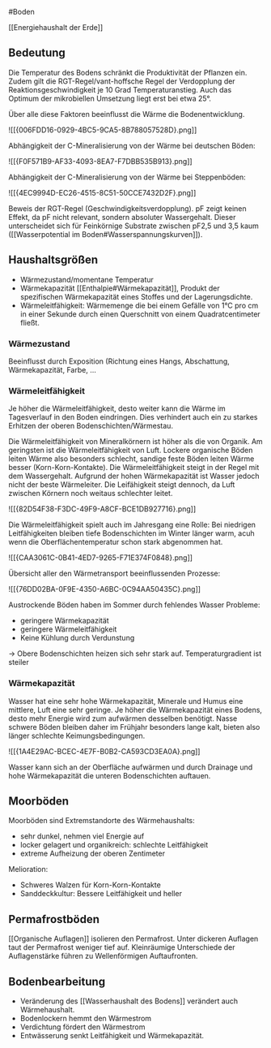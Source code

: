 #Boden

[[Energiehaushalt der Erde]]

## Bedeutung

Die Temperatur des Bodens schränkt die Produktivität der Pflanzen ein. Zudem gilt die RGT-Regel/vant-hoffsche Regel der Verdopplung der Reaktionsgeschwindigkeit je 10 Grad Temperaturanstieg. Auch das Optimum der mikrobiellen Umsetzung liegt erst bei etwa 25°.

Über alle diese Faktoren beeinflusst die Wärme die Bodenentwicklung.

![[{006FDD16-0929-4BC5-9CA5-8B788057528D}.png]]

Abhängigkeit der C-Mineralisierung von der Wärme bei deutschen Böden:

![[{F0F571B9-AF33-4093-8EA7-F7DBB535B913}.png]]

Abhängigkeit der C-Mineralisierung von der Wärme bei Steppenböden:

![[{4EC9994D-EC26-4515-8C51-50CCE7432D2F}.png]]

Beweis der RGT-Regel (Geschwindigkeitsverdopplung). pF zeigt keinen Effekt, da pF nicht relevant, sondern absoluter Wassergehalt. Dieser unterscheidet sich für Feinkörnige Substrate zwischen pF2,5 und 3,5 kaum ([[Wasserpotential im Boden#Wasserspannungskurven]]).

## Haushaltsgrößen

- Wärmezustand/momentane Temperatur
- Wärmekapazität [[Enthalpie#Wärmekapazität]], Produkt der spezifischen Wärmekapazität eines Stoffes und der Lagerungsdichte.
- Wärmeleitfähigkeit: Wärmemenge die bei einem Gefälle von 1°C pro cm in einer Sekunde durch einen Querschnitt von einem Quadratcentimeter fließt.

### Wärmezustand

Beeinflusst durch Exposition (Richtung eines Hangs, Abschattung, Wärmekapazität, Farbe, ...

### Wärmeleitfähigkeit

Je höher die Wärmeleitfähigkeit, desto weiter kann die Wärme im Tagesverlauf in den Boden eindringen. Dies verhindert auch ein zu starkes Erhitzen der oberen Bodenschichten/Wärmestau.

Die Wärmeleitfähigkeit von Mineralkörnern ist höher als die von Organik. Am geringsten ist die Wärmeleitfähigkeit von Luft. Lockere organische Böden leiten Wärme also besonders schlecht, sandige feste Böden leiten Wärme besser (Korn-Korn-Kontakte). Die Wärmeleitfähigkeit steigt in der Regel mit dem Wassergehalt. Aufgrund der hohen Wärmekapazität ist Wasser jedoch nicht der beste Wärmeleiter. Die Leifähigkeit steigt dennoch, da Luft zwischen Körnern noch weitaus schlechter leitet. 

![[{82D54F38-F3DC-49F9-A8CF-BCE1DB927716}.png]]

Die Wärmeleitfähigkeit spielt auch im Jahresgang eine Rolle: Bei niedrigen Leitfähigkeiten bleiben tiefe Bodenschichten im Winter länger warm, acuh wenn die Oberflächentemperatur schon stark abgenommen hat.

![[{CAA3061C-0B41-4ED7-9265-F71E374F0848}.png]]

Übersicht aller den Wärmetransport beeinflussenden Prozesse:

![[{76DD02BA-0F9E-4350-A6BC-0C94AA50435C}.png]]

Austrockende Böden haben im Sommer durch fehlendes Wasser Probleme:
- geringere Wärmekapazität
- geringere Wärmeleitfähigkeit
- Keine Kühlung durch Verdunstung

-> Obere Bodenschichten heizen sich sehr stark auf. Temperaturgradient ist steiler

### Wärmekapazität

Wasser hat eine sehr hohe Wärmekapazität, Minerale und Humus eine mittlere, Luft eine sehr geringe. Je höher die Wärmekapazität eines Bodens, desto mehr Energie wird zum aufwärmen desselben benötigt. Nasse schwere Böden bleiben daher im Frühjahr besonders lange kalt, bieten also länger schlechte Keimungsbedingungen.

![[{1A4E29AC-BCEC-4E7F-B0B2-CA593CD3EA0A}.png]]

Wasser kann sich an der Oberfläche aufwärmen und durch Drainage und hohe Wärmekapazität die unteren Bodenschichten auftauen.

## Moorböden

Moorböden sind Extremstandorte des Wärmehaushalts:
- sehr dunkel, nehmen viel Energie auf
- locker gelagert und organikreich: schlechte Leitfähigkeit
- extreme Aufheizung der oberen Zentimeter

Melioration:
- Schweres Walzen für Korn-Korn-Kontakte
- Sanddeckkultur: Bessere Leitfähigkeit und heller

## Permafrostböden

[[Organische Auflagen]] isolieren den Permafrost. Unter dickeren Auflagen taut der Permafrost weniger tief auf. Kleinräumige Unterschiede der Auflagenstärke führen zu Wellenförmigen Auftaufronten.

## Bodenbearbeitung

- Veränderung des [[Wasserhaushalt des Bodens]] verändert auch Wärmehaushalt.
- Bodenlockern hemmt den Wärmestrom
- Verdichtung fördert den Wärmestrom
- Entwässerung senkt Leitfähigkeit und Wärmekapazität.